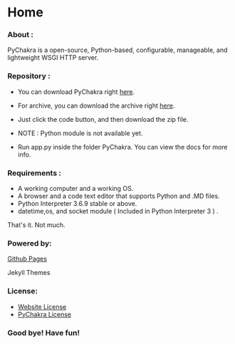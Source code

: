 # Home

### About :

PyChakra is a open-source, Python-based, configurable, 
manageable, and lightweight WSGI HTTP server.

### Repository :

- You can download PyChakra right [here](https://github.com/pychakra/pychakra).
- For archive, you can download the archive right [here](https://github.com/pychakra/pychakra-archive).
- Just click the code button, and then download the zip file.

- NOTE : Python module is not available yet.
- Run app.py inside the folder PyChakra. You can view the docs for more info.

### Requirements :

- A working computer and a working OS.
- A browser and a code text editor that supports Python and .MD files.
- Python Interpreter 3.6.9 stable or above.
- datetime,os, and socket module ( Included in Python Interpreter 3 ) .

That's it. Not much.

### Powered by:

[Github Pages](https://pages.github.com)

Jekyll Themes

### License:

- [Website License](https://www.gnu.org/licenses/gpl-3.0.html)
- [PyChakra License](https://www.gnu.org/licenses/gpl-3.0.html)

### Good bye! Have fun!

